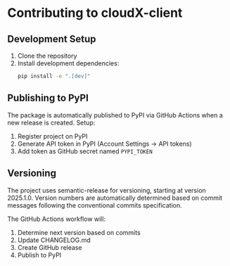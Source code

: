 # Contributing to cloudX-client

## Development Setup

1. Clone the repository
2. Install development dependencies:
   ```bash
   pip install -e ".[dev]"
   ```

## Publishing to PyPI

The package is automatically published to PyPI via GitHub Actions when a new release is created. Setup:

1. Register project on PyPI
2. Generate API token in PyPI (Account Settings → API tokens)
3. Add token as GitHub secret named `PYPI_TOKEN`

## Versioning

The project uses semantic-release for versioning, starting at version 2025.1.0. Version numbers are automatically determined based on commit messages following the conventional commits specification.

The GitHub Actions workflow will:
1. Determine next version based on commits
2. Update CHANGELOG.md
3. Create GitHub release
4. Publish to PyPI
